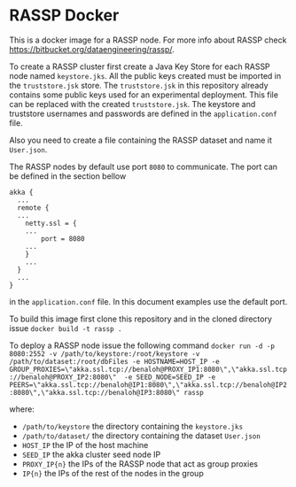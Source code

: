# RASSP Docker

This is a docker image for a RASSP node. For more info about RASSP check https://bitbucket.org/dataengineering/rassp/.

To create a RASSP cluster first create a Java Key Store for each RASSP node named `keystore.jks`. All the public keys created must be imported in the `truststore.jsk` store. The `truststore.jsk` in this repository already contains some public keys used for an experimental deployment. This file can be replaced with the created `truststore.jsk`. The keystore and truststore usernames and passwords  are defined in the `application.conf` file.

Also you need to create a file containing the RASSP dataset and name it `User.json`.

The RASSP nodes by default use port `8080` to communicate. The port can be defined in the section bellow

```
akka {
  ...
  remote {
  ...
    netty.ssl = {
    ...
        port = 8080
    ...
    }
    ...
  }
  ...
}
```
in the `application.conf` file. In this document examples use the default port.

To build this image first clone this repository and in the cloned directory issue
`docker build -t rassp .`

To deploy a RASSP node issue the following command
`docker run -d -p 8080:2552 -v /path/to/keystore:/root/keystore -v /path/to/dataset:/root/dbFiles -e HOSTNAME=HOST_IP -e GROUP_PROXIES=\"akka.ssl.tcp://benaloh@PROXY_IP1:8080\",\"akka.ssl.tcp://benaloh@PROXY_IP2:8080\"  -e SEED_NODE=SEED_IP -e PEERS=\"akka.ssl.tcp://benaloh@IP1:8080\",\"akka.ssl.tcp://benaloh@IP2:8080\",\"akka.ssl.tcp://benaloh@IP3:8080\" rassp`

where:
* `/path/to/keystore` the directory containing the `keystore.jks`
* `/path/to/dataset/` the directory containing the dataset `User.json`
* `HOST_IP` the IP of the host machine
* `SEED_IP` the akka cluster seed node IP
* `PROXY_IP{n}` the IPs of the RASSP node that act as group proxies
* `IP{n}` the IPs of the rest of the nodes in the group
